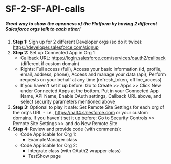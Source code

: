 # SF-2-SF-API-calls
##### Great way to show the openness of the Platform by having 2 different Salesforce orgs talk to each other!

1. **Step 1:** Sign up for 2 different Developer orgs (so do it twice): https://developer.salesforce.com/signup
2. **Step 2:** Set up Connected App in Org 1
    * Callback URL: https://login.salesforce.com/services/oauth2/callback (different if custom domain)
    * Rights: Full access (full), Access your basic information (id, profile, email, address, phone), Access and manage your data (api), Perform requests on your behalf at any time (refresh_token, offline_access)
    * If you haven't set it up before: Go to Create >> Apps >> Click New under Connected Apps at the bottom. Put in your Connected App Name, API Name, Enable OAuth settings, Callback URL above, and select security parameters mentioned above 
3. **Step 3:** Optional to play it safe: Set Remote Site Settings for each org of the org's URL - i.e., https://na34.salesforce.com	or your custom domains. If you haven't set it up before: Go to Security Controls >> Remote Site Settings >> and do New Remote Site
4. **Step 4:** Review and provide code (with comments):
    * Code Applicable for Org 1:
       * ExampleManager class
    * Code Applicable for Org 2: 
       * Integrate class (with OAuth2 wrapper class)
       * TestShow page
